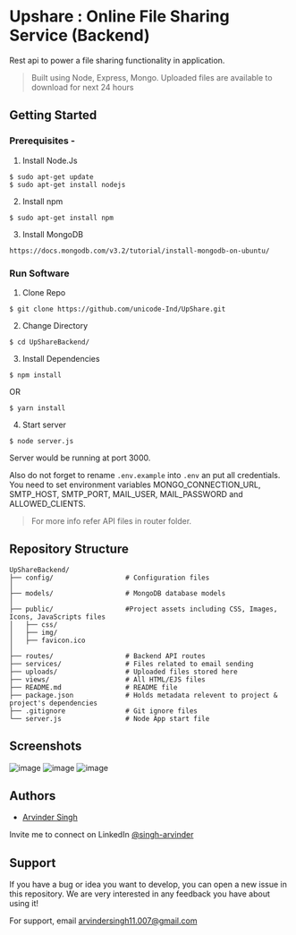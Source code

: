 
# Upshare : Online File Sharing Service (Backend)

Rest api to power a file sharing functionality in application.
>Built using Node, Express, Mongo.
Uploaded files are available to download for next 24 hours


## Getting Started

### Prerequisites -

1. Install Node.Js
```
$ sudo apt-get update
$ sudo apt-get install nodejs
```
2. Install npm
```
$ sudo apt-get install npm
```
3. Install MongoDB
```
https://docs.mongodb.com/v3.2/tutorial/install-mongodb-on-ubuntu/
```

### Run Software

1. Clone Repo
```
$ git clone https://github.com/unicode-Ind/UpShare.git
```
2. Change Directory
```
$ cd UpShareBackend/
```
3. Install Dependencies 
```  
$ npm install
```  
OR 
```  
$ yarn install
```
4. Start server
```
$ node server.js
```

Server would be running at port 3000.


Also do not forget to rename `.env.example` into `.env` an put all credentials.
You need to set environment variables MONGO_CONNECTION_URL, SMTP_HOST, SMTP_PORT, MAIL_USER, MAIL_PASSWORD and ALLOWED_CLIENTS.
>For more info refer API files in router folder.


## Repository Structure 
   
    UpShareBackend/
    ├── config/                  # Configuration files
    │
    ├── models/                  # MongoDB database models
    │
    ├── public/                  #Project assets including CSS, Images, Icons, JavaScripts files
    │   ├── css/                    
    │   ├── img/
    │   ├── favicon.ico
    │   
    ├── routes/                  # Backend API routes
    ├── services/                # Files related to email sending
    ├── uploads/                 # Uploaded files stored here
    ├── views/                   # All HTML/EJS files                                  
    ├── README.md                # README file
    ├── package.json             # Holds metadata relevent to project & project's dependencies 
    ├── .gitignore               # Git ignore files 
    └── server.js                # Node App start file

## Screenshots

![image](https://user-images.githubusercontent.com/69295097/134293065-da8e856d-4a1e-4e3c-a24c-3f6989d9b9aa.png)
![image](https://user-images.githubusercontent.com/69295097/134293106-67b69e9d-fde1-4a29-84d4-ab9a57696bc9.png)
![image](https://user-images.githubusercontent.com/69295097/134293174-06aff2b1-7bfb-457a-9635-a11e4668ffc9.png)


## Authors

- [Arvinder Singh](https://github.com/unicode-Ind)


Invite me to connect on LinkedIn [@singh-arvinder](https://www.linkedin.com/in/singh-arvinder)

  
## Support

If you have a bug or idea you want to develop, you can open a new issue in this repository. We are very interested in any feedback you have about using it!

For support, email arvindersingh11.007@gmail.com